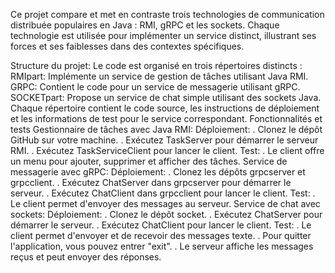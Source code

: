 Ce projet compare et met en contraste trois technologies de communication distribuée populaires en Java : RMI, gRPC et les sockets. Chaque technologie est utilisée pour implémenter un service distinct, illustrant ses forces et ses faiblesses dans des contextes spécifiques.

Structure du projet: 
Le code est organisé en trois répertoires distincts :
RMIpart: Implémente un service de gestion de tâches utilisant Java RMI.
GRPC: Contient le code pour un service de messagerie utilisant gRPC.
SOCKETpart: Propose un service de chat simple utilisant des sockets Java.
Chaque répertoire contient le code source, les instructions de déploiement et les informations de test pour le service correspondant.
Fonctionnalités et tests
Gestionnaire de tâches avec Java RMI:
Déploiement:
. Clonez le dépôt GitHub sur votre machine.
. Exécutez TaskServer pour démarrer le serveur RMI.
. Exécutez TaskServiceClient pour lancer le client.
Test:
. Le client offre un menu pour ajouter, supprimer et afficher des tâches.
Service de messagerie avec gRPC:
Déploiement:
. Clonez les dépôts grpcserver et grpcclient.
. Exécutez ChatServer dans grpcserver pour démarrer le serveur.
. Exécutez ChatClient dans grpcclient pour lancer le client.
Test:
. Le client permet d'envoyer des messages au serveur.
Service de chat avec sockets:
Déploiement:
. Clonez le dépôt socket.
. Exécutez ChatServer pour démarrer le serveur.
. Exécutez ChatClient pour lancer le client.
Test:
. Le client permet d'envoyer et de recevoir des messages texte.
. Pour quitter l'application, vous pouvez entrer "exit".
. Le serveur affiche les messages reçus et peut envoyer des réponses.


